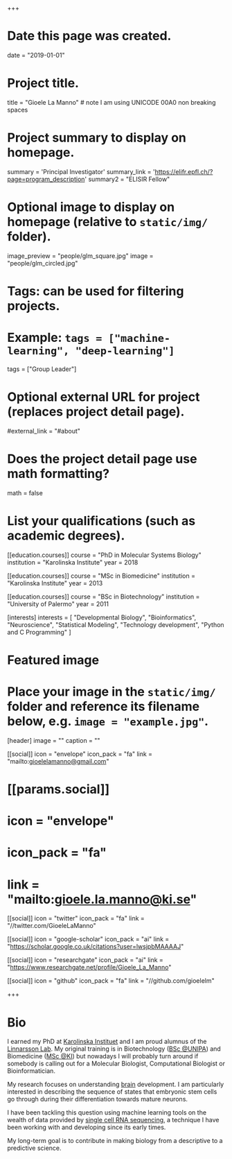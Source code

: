 +++
# Date this page was created.
date = "2019-01-01"

# Project title.
title = "Gioele La Manno" # note I am using UNICODE 00A0 non breaking spaces

# Project summary to display on homepage.
summary = 'Principal Investigator'
summary_link = 'https://elifr.epfl.ch/?page=program_description'
summary2 = "ELISIR Fellow"

# Optional image to display on homepage (relative to `static/img/` folder).
image_preview = "people/glm_square.jpg"
image = "people/glm_circled.jpg"

# Tags: can be used for filtering projects.
# Example: `tags = ["machine-learning", "deep-learning"]`
tags = ["Group Leader"]

# Optional external URL for project (replaces project detail page).
#external_link = "#about"

# Does the project detail page use math formatting?
math = false

# List your qualifications (such as academic degrees).
[[education.courses]]
  course = "PhD in Molecular Systems Biology"
  institution = "Karolinska Institute"
  year = 2018

[[education.courses]]
  course = "MSc in Biomedicine"
  institution = "Karolinska Institute"
  year = 2013

[[education.courses]]
  course = "BSc in Biotechnology"
  institution = "University of Palermo"
  year = 2011

[interests]
  interests = [
    "Developmental Biology",
    "Bioinformatics",
    "Neuroscience",
    "Statistical Modeling",
    "Technology development",
    "Python and C Programming"
  ]
# Featured image
# Place your image in the `static/img/` folder and reference its filename below, e.g. `image = "example.jpg"`.
[header]
image = ""
caption = ""


[[social]]
icon = "envelope"
icon_pack = "fa"
link = "mailto:gioelelamanno@gmail.com"

#  [[params.social]]
#    icon = "envelope"
#    icon_pack = "fa"
#    link = "mailto:gioele.la.manno@ki.se"

[[social]]
icon = "twitter"
icon_pack = "fa"
link = "//twitter.com/GioeleLaManno"

[[social]]
icon = "google-scholar"
icon_pack = "ai"
link = "https://scholar.google.co.uk/citations?user=lwsjpbMAAAAJ"

[[social]]
icon = "researchgate"
icon_pack = "ai"
link = "https://www.researchgate.net/profile/Gioele_La_Manno"

[[social]]
icon = "github"
icon_pack = "fa"
link = "//github.com/gioelelm"
 
+++
 
 # Bio

 I earned my PhD at [Karolinska Instituet](http://ki.se/en/startpage) and I am proud alumnus of the [Linnarsson Lab](http://linnarssonlab.org/). My original training is in Biotechnology ([BSc @UNIPA](http://www.unipa.it/target/international-students/en/about/the-university/)) and Biomedicine ([MSc @KI](http://ki.se/en/startpage)) but nowadays I will probably turn around if somebody is calling out for a Molecular Biologist, Computational Biologist or Bioinformatician.
 
 My research focuses on understanding [brain](https://en.wikipedia.org/wiki/Brain) development.
 I am particularly interested in describing the sequence of states that embryonic stem  cells go through during their differentiation towards mature neurons.
 
I have been tackling this question using machine learning tools on the wealth of data provided by [single cell RNA sequencing](https://www.nature.com/articles/nmeth.2801), a technique I have been working with and developing since its early times.

My long-term goal is to contribute in making biology from a descriptive to a predictive science.
